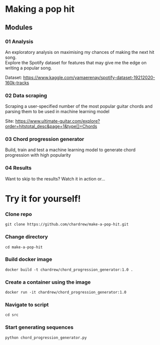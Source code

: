# Making a pop hit

## Modules
### 01 Analysis
An exploratory analysis on maximising my chances of making the next hit song.  
Explore the Spotify dataset for features that may give me the edge on writing a popular song.  

Dataset: https://www.kaggle.com/yamaerenay/spotify-dataset-19212020-160k-tracks

### 02 Data scraping
Scraping a user-specified number of the most popular guitar chords and parsing them to be used in machine learning model

Site: https://www.ultimate-guitar.com/explore?order=hitstotal_desc&page=1&type[]=Chords

### 03 Chord progression generator
Build, train and test a machine learning model to generate chord progression with high popularity

### 04 Results
Want to skip to the results? Watch it in action or...

# Try it for yourself!
### Clone repo
`git clone https://github.com/chardrew/make-a-pop-hit.git`
### Change directory
`cd make-a-pop-hit`
### Build docker image
`docker build -t chardrew/chord_progression_generator:1.0 .`
### Create a container using the image
`docker run -it chardrew/chord_progression_generator:1.0`
### Navigate to script
`cd src`
### Start generating sequences
`python chord_progression_generator.py`
